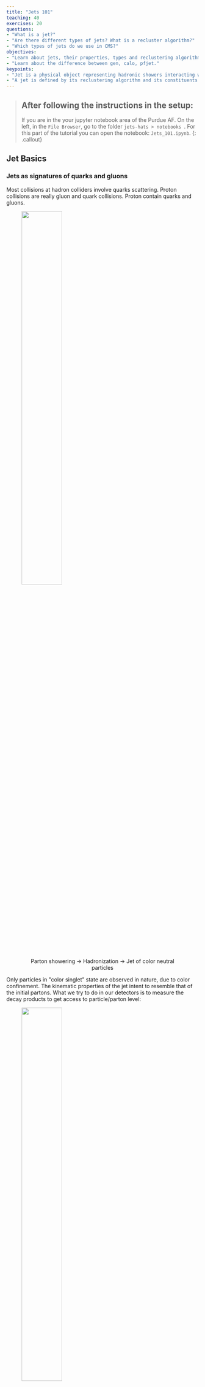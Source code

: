 ```yaml
---
title: "Jets 101"
teaching: 40 
exercises: 20
questions:
- "What is a jet?"
- "Are there different types of jets? What is a recluster algorithm?"
- "Which types of jets do we use in CMS?"
objectives:
- "Learn about jets, their properties, types and reclustering algorithms."
- "Learn about the difference between gen, calo, pfjet."
keypoints:
- "Jet is a physical object representing hadronic showers interacting with our detectors. A jet is usually associated with the physical representation of quark and gluons, but they can be more than that depending of their origin and the algorithm used to define them."
- "A jet is defined by its reclustering algorithm and its constituents. In current experiments, jets are reclusted using the anti-kt algorithm. Depending on their constituents, in CMS, we called jets reclustered from genparticles as GenJets, calorimeter clusters as CaloJets, and particle flow candidates as PFJets."
---
```



> ## After following the instructions in the setup:
>
> If you are in the your jupyter notebook area of the Purdue AF. On the left, in the `File Browser`, go to the folder `jets-hats > notebooks `. For this part of the tutorial you can open the notebook: `Jets_101.ipynb`.
{: .callout}

## Jet Basics

### Jets as signatures of quarks and gluons

Most collisions at hadron colliders involve quarks scattering. Proton collisions are really gluon and quark collisions. Proton contain quarks and gluons.

<figure>
  <img src="../fig/episode1/jets101_1.svg" alt="" style="width:50%">
  <center><figcaption>Parton showering    → Hadronization   → Jet of color neutral particles</figcaption></center>
</figure>

Only particles in "color singlet” state are observed in nature, due to color confinement. The kinematic properties of the jet intent to resemble that of the initial partons. What we try to do in our detectors is to measure the decay products to get access to particle/parton level:

<figure>
  <img src="../fig/episode1/jets101_2.svg" alt="" style="width:50%">
  <center><figcaption>After the particles interact with our detector we can reconstruct other stable particles. </figcaption></center>
</figure>

> ## What is the composition of jets?
>
> Energy composition: About 65% charged hadrons, 25% neutral pions (photons), 10% neutral hadrons.
> <img src="../fig/episode1/jets101_7.svg" alt="" style="width:50%">
{: .callout}

### What is a jet?

> ## Looking at an event display from our data
> <img src="../fig/episode1/jets101_3.svg" alt="" style="width:50%">
> How do you determine which particles are included in a jet?
{: .discussion}

From a list of particles one can form jets, an object to reconstruct the shower of particles produced from a quark or gluon. Each particle belonging to a jet is known as a constituent. Each has a 4-vector that can be used for further studies. This give us a more generalised picture: _Almost everything becomes a jet: g/q/t/W/Z/H/PU_ 

We need a jet algorithm to collect the particles in a shower. This defines a __Clustering
Algorithm__. A good jet algorithm is _infrared and collinear safe_. The set of hard jets should be unchanged by soft emission and collinear splitting.

### Jet Clustering Algorithms

Most jet algorithms at hadron colliders use a so-called "clustering sequence". This is essentially a pairwise examination of the input four vectors. If the pair satisfy some criteria, they are merged. The process is repeated until the entire list of constituents is exhausted. 

These algorithms follow this recipe:
 * iteratively find the two particles in the event which are closest in some distance measure and combine them. 
 * Defining $$d_{ij} = min(p^{2p}_{ti},p^{2p}_{tj}) \Delta R^{2}_{ij}/R^2$$ and $d_{iB} = p_{ti}^{2p}$. We combine two particles if $d_{ij} < d_{iB}$. 
   * if $p=1$ then _kt algorithm_ (KT)
   * if $p=0$ then _Cambridge Aachen algorithm_ (CA)
   * if $p=-1$ then _antikt algorithm_ (AK)
 * Stop when $d_{ij} > d_{iB}$.

<figure>
  <img src="../fig/episode1/jets101_4.svg" alt="" style="width:50%">
  <center><figcaption>A more visual way of think about the recluster algorithm.</figcaption></center>
</figure>

> ## How the different jet algorithms look like in our events?
> <img src="../fig/episode1/JHEP04_2008_063.jpg" alt="" style="width: 600px;"/>
> Comparison of jet areas for four different jet algorithms, from "The anti-kt Clustering Algorithm" by Cacciari, Salam, and Soyez [JHEP04, 063 (2008), arXiv:0802.1189].
>
> In the figure, you can observe the high irregularity in the kt algorithm's area, the conical shape of the anti-kt jets illustrating this algorithm's preference for hard radiation, and the smaller effective radius of the SIScone jets. This is due to the split-merge procedure, which results in smaller jet areas and two jets being resolved where there is just one grey jet.
>
> Despite their differences, all these algorithms share a crucial feature — infrared and collinear safety. This ensures that the presence of a hard particle or a softly radiated gluon does not alter the number or contents of the jet. This condition is essential for making meaningful comparisons between theoretical predictions and experimental data.
{: .callout}

Some excellent references about jet algorithms can be found here:

- [Toward Jetography](http://arxiv.org/abs/0906.1833) by Gavin Salam.
- [Jets in Hadron-Hadron Collisions](http://arxiv.org/abs/0712.2447) by Ellis, Huston, Hatakeyama, Loch, and Toennesmann
- [The Catchment Area of Jets](http://arxiv.org/abs/0802.1188) by Cacciari, Salam, and Soyez.
- [The anti-kt Clustering Algorithm](http://arxiv.org/abs/0802.1189) by Cacciari, Salam, and Soyez.

> ## Fastjet
>
> The package used to implement the clustering algorithms in modern colliders is called __Fastjet__.
> This package is used ubiquously in all reconstruction of jets, even though is sometimes hidden in
> our reconstruction code. If you want to know more about Fastjet we encourange you to check their
> website [www.fastjet.fr](www.fastjet.fr) in your free time.
{: .keypoints}


### Jet types at the LHC

Jets are reconstructed physics objects representing the hadronization and fragmentation of quarks and gluons. CMS primarily uses anti-$k_{\mathrm{T}}$ jets with a cone-size of $R=0.4$ to reconstruct this jet type. We have algorithms that distinguish heavy-flavour (b or c) quarks (which are in the domain of the BTV POG), quark- vs gluon-originated jets, and jets from the main $pp$ collision versus jets formed primarily from pileup particles.

However, quarks and gluons are only part of the story! At the LHC, the typical collision energy is much greater than the mass scale of the known SM particles, and hence, even heavier particles like top quarks, W/Z/Higgs bosons, and heavy beyond-the-Standard-Model particles can be produced with large Lorentz boosts. When these particles decay to quarks and gluons, their decay products are collimated and overlap in the detector, making them difficult to reconstruct as individual AK4 jets.

Therefore, LHC analyses use jet algorithms with a large radius parameter to reconstruct these objects, called "large radius" or "fat" jets. CMS uses anti-$k_{\mathrm{T}}$ jets with $R=0.8$ (AK8) as the standard large-radius jet, while ATLAS uses AK10.

You can also read these excellent overviews of jet substructure techniques:

- [Boosted objects: a probe of beyond the Standard Model physics](http://arxiv.org/abs/1012.5412) by Abdesselam et al.
- [Looking inside jets: an introduction to jet substructure and boosted-object phenomenology](https://arxiv.org/abs/1901.10342) by Marzani, Soyez, and Spannowsky.

### Exercise 1.1

> ## Open a notebook
> Several ways exist to determine the "area" of the jet over which the input constituents lay. This is very important in correcting pileup, as we will see, because some algorithms tend to "consume" more constituents than others and hence are more susceptible to pileup. Furthermore, the amount of energy inside a jet due to pileup is proportional to the area, so it is essential to know the jet area to correct this effect.
> 
> In the first exercise we will compare jet areas for different types of jets.
>
> For this part, open the notebook called `Jets_101.ipynb` (if it is not opened) and run Exercise 1.1
{: .checklist}

> ## Discussion 1.1
>
> Before you run the exercise 1.1, what type of
> distribution do you expect for the areas of the AK4 and AK8 jets?
{: .discussion}


> ## Question 1.1
>
> After exercise 1.1: Try modifying the plotting cell to add vertical lines at area values corresponding to $\pi R^2$. Do the histogram peaks line up with these values?
{: .challenge}

> ## Solution 1.1
> Add these lines in the plotting cell:
> ```
> plt.axvline(x=np.pi*(0.4*0.4), color='b', linestyle='--')
> plt.axvline(x=np.pi*(0.8*0.8), color='r', linestyle='--')
> ```
{: .solution}

## Jet Inputs and the CMS jet nomenclature

The jet algorithms take as input a set of 4-vectors. At CMS, the most popular jet type is the "Particle Flow Jet," which attempts to use the entire detector at once and derive single four vectors representing specific particles. For this reason, it is very comparable (ideally) to clustering generator-level four-vectors.

### Monte Carlo Generator-level Jets (GenJets)

GenJets are pure Monte Carlo simulated jets. They are helpful for analysis with MC samples. GenJets are formed by clustering the four-momenta of Monte Carlo truth particles. This may include “invisible” particles (muons, neutrinos, WIMPs, etc.).

As no detector effects are involved, the jet response (or jet energy scale) is 1, and the jet resolution is perfect, by definition.

GenJets include information about the 4-vectors of constituent particles, the energy's hadronic and electromagnetic components, etc.

### Calorimeter Jets (CaloJets)

CaloJets are formed from energy deposits in the calorimeters (hadronic and electromagnetic), with no tracking information considered. In the barrel region, a calorimeter tower consists of a single HCAL cell and the associated 5x5 array of ECAL crystals (the HCAL-ECAL association is similar but more complicated in the endcap region). The four-momentum of a tower is assigned from the energy of the tower, assuming zero mass, with the direction corresponding to the tower position from the interaction point.

In CMS, CaloJets are used less often than PFJets. Their use includes performance studies to disentangle tracker and calorimeter effects and trigger-level analyses where the tracker is neglected to reduce the event processing time. ATLAS makes much more use of CaloJets, as their version of particle flow is less mature than CMS's.

### Particle Flow Jets (PFJets)

Particle Flow candidates (PFCandidates) combine information from various detectors to estimate particle properties based on their assigned identities (photon, electron, muon, charged hadron, neutral hadron).
PFJets are created by clustering PFCandidates into jets and contain information about contributions of every particle class: Electromagnetic/hadronic, Charged/neutral, etc.
The jet response is high. The jet pT resolution is good, starting at 15--20% at low pT and asymptotically reaching 5% at high pT.

In CMS we recluster two types of PFJets:
 * CHS jets = “Charge Hadron Subtracted” jets = remove charged PF particles associated to non-primary vertices (remove charged pileup). These are the __default in Run 2__.
 * PUPPI jets = PF constituents have been weighted/removed by an algorithm (PUPPI) which is designed to remove pileup contamination (more info in PU section). These are the __default in Run 3__.

<img src="../fig/episode1/jets101_5.svg" alt="" style="width:50%">

> ## Full jet and MET reconstruction in CMS
>
> <img src="../fig/episode1/jets101_6.svg" alt="">
{: .callout}

### Exercise 1.2

> ## Open a notebook
>
> For this part, open the notebook called `Jets_101.ipynb` (if it is not opened) and run Exercise 1.2
{: .checklist}

> ## Question 1.2
>
> After running the notebook's Exercise 1.2: As you can see, the agreement between Calo, Gen, and Pfjet could be better! Can you guess why?
{: .challenge}

> ## Solution 1.2
> We need to apply the jet energy corrections (JEC) described in the next exercise. But before doing that, we'll review the jet clustering algorithms used in CMS.
{: .solution}


### Jet types and algorithms in CMS

The standard jet algorithms are all implemented in the CMS reconstruction software, [CMSSW](github.com/cms-sw/cmssw). However, a few algorithms with specific parameters (namely AK4, AK8, and CA15) have become standard tools in CMS; these jet types are extensively studied by the JetMET POG, and are highly recommended. These algorithms are included in the centrally produced CMS samples, at the AOD, miniAOD, and nanoAOD data tiers (note that miniAOD and nanoAOD are most commonly used for analysis, while AOD is much less common these days, and is not widely available on the grid). Other algorithms can be implemented and tested using the **JetToolbox** (more in the [following link](https://twiki.cern.ch/twiki/bin/viewauth/CMS/JetToolbox)).

In this part of the tutorial, you will learn how to access the jet collection included in the CMS datasets, compare the different jet types, and create your own collections.

#### AOD 

[This twiki](https://twiki.cern.ch/twiki/bin/view/CMSPublic/SWGuideDataFormatRecoJets) summarizes the respective labels by which each jet collection can be retrieved from the event record for general AOD files. This format is currently used for specialized studies, but you can use the other formats for most analyses.


#### MiniAOD


Three main jet collections are stored in the MiniAOD format, as described [here](https://twiki.cern.ch/twiki/bin/view/CMSPublic/WorkBookMiniAOD2017#Jets).
 * **slimmedJets**: are AK4 energy-corrected jets using charged hadron subtraction (CHS) as the pileup removal algorithm. Jets are selected with $p_T >10$ GeV (typically analysis cut will be at least pT>20). This is the default jet collection for CMS analyses for Run II. In this collection, you can find the following jet algorithms, as well as other jet-related quantities:
   * b-tagging
   * Pileup jet ID
   * Quark/gluon likelihood info embedded.
 * **slimmedJetsPUPPI**: are AK4 energy-corrected jets using the PUPPI algorithm for pileup removal. This collection will be the default for Run III analyses.
 * **slimmedJetsAK8**: ak4 AK8 energy-corrected jets using the PUPPI algorithm for pileup removal. Jets are selected iwth pT >170 GeV with all information, including PF candidate links(typically analysis cut will be at least pT>200). This has been the default collection for boosted jets in Run II. In this collection, you can find the following jet algorithms, as well as other jet-related quantities:
   * Softdrop mass
   * n-subjettiness and energy correlation variables
   * Access to softdrop subjets with pT >30 GeV: minimal information for 3 leading jets.
   * Access to the associated AK8 CHS jet four-momentum, including soft drop and pruned mass, and n-subjectness.

> ## Examples of how to access jet collections in miniAOD samples 
> Below are two examples of how to access jet collections from these samples. This exercise does not intend for you to modify code in order to access these collections, but rather for you to look at the code and get an idea about how you could access this information if needed.
>
> ### In C++
> Please take a look at the file [`jmedas_miniAODAnalyzer.C`](https://github.com/cms-jet/JMEDAS/blob/DASJan2023/src/jmedas_miniAODAnalyzer.C) with your favourite code viewer.
> You can run this code by using the python config file [`jmedas_miniAODtest.py`](https://github.com/cms-jet/JMEDAS/blob/DASJan2023/scripts/jmedas_miniAODtest.py) from your terminal once you have set a CMSSW environment and download this JMEDAS package. This script will only print out some information about the jets in that sample. Again, the most important part of this exercise is to get familiar with how to access jet collections from miniAOD. Take a good look at the prints this script produces to your terminal.
> ~~~
> cmsRun $CMSSW_BASE/src/Analysis/JMEDAS/scripts/jmedas_miniAODtest.py
> ~~~
> {: .language-bash}
>
> ### In Python
>
> Now take a look at the file [`jmedas_miniAODtest_purePython.py`](https://github.com/cms-jet/JMEDAS/blob/DASJan2023/scripts/jmedas_miniAODtest_purePython.py).
> This code can be run with simple python in your terminal. Similar as in the case for C++, the output of this job is some information about jets. The most important part of the exercise is to get familiar with how to access jet collections using python from miniAOD.
> ~~~
> python $CMSSW_BASE/src/Analysis/JMEDAS/scripts/jmedas_miniAODtest_purePython.py
> ~~~
> {: .language-bash}
>
{: .solution}

#### NanoAOD

NanoAOD is a "flat tree" format, meaning you can access the information directly with simple ROOT or even simple Python tools (like numpy or pandas). This format is recommended for analyses in CMS, unless one needs to access other variables not stored in nanoAOD. _This tutorial will only use nanoAOD files._

In nanoAOD, only AK4 CHS jets ( _Jet_ ) and AK8 PUPPI jets ( _FatJet_ ) are stored in Run 2. For Run 3, AK4 and AK8 jets are PUPPI jets. The jets in nanoAOD are similar to those in miniAOD, but not identical (for example, the $p_{\mathrm{T}}$ cuts might be different). In short:

 * Jet = ak4PFJetsCHS
   * pT >15 GeV
   * Similar to miniAOD content, but many more (up-to-date) quantities  (e.g. JEC)
 * FatJet = ak8PFJetsPUPPI
  * Similar content to miniAOD, but many more (up-to-date) quantities such as DeepXXX taggers

A full set of variables for each jet collection can be found in this [website](https://cms-nanoaod-integration.web.cern.ch/autoDoc/NanoAODv9/2018UL/doc_TTToSemiLeptonic_TuneCP5_13TeV-powheg-pythia8_RunIISummer20UL18NanoAODv9-106X_upgrade2018_realistic_v16_L1v1-v1.html).

Also possible to customize nanoAOD. JME/BTV have their extended format with more jet collections and/or PF candidates. It is a common format for “automatised” workflows and ML training. 


> ## Note
> Even though the stored jets are corrected in MiniAOD and NanoAOD, these corrections should be removed, and the latest version recommended by the JME should be applied. This is required by the JME POG.
> 
> There are several advanced tools on the market which allow you to do sophisticated analysis using nanoAOD format, including [RDataFrame](https://root.cern/doc/master/classROOT_1_1RDataFrame.html), [NanoAOD-tools](https://github.com/cms-nanoAOD/nanoAOD-tools), or [Coffea](https://github.com/CoffeaTeam/coffea). We encourage you to look at them and use the one you like the most. However, we are going to use coffea for this tutorial.
{: .callout}

### Jet properties

A short list of jet properties that we can find in nanoAOD are:
 * Jet 4-vector = sum of all constituent particle 4-vectors: energy, pT, η, Φ
 * Jet mass
 * Jet constituent multiplicities (PF) ex. charged multiplicity
 * Jet constituent fractions, ex. charged hadron energy fraction
 * Jet area = area in η-Φ plane in which an infinitely soft particle will be clustered with the jet
 * Jet tagging information
 * and many more


### Exercise 1.3

> ## Open a notebook
> This preliminary exercise will illustrate some of the basic properties of jets, like the four-momentum quantities: pt, eta, phi, and mass. We will use nanoAOD files currently widely used with the CMS Collaborators. For more information about nanoAOD follow [this link](https://gitlab.cern.ch/cms-nanoAOD/nanoaod-doc/-/wikis/home). At the end of the notebook, you will be able to see all the quantities stored in the `Jet` collection.
>
> For this part, open the notebook called `Jets_101.ipynb` and run Exercise 1.3
{: .checklist}

> ## Discussion 1.2
>
> Have you seen these jet quantities before? Were you expecting something different?
{: .discussion}

> ## Discussion 1.3
>
> Did you plot other jet quantities stored in nanoAOD? Do you understand the meaning of them?
{: .discussion}


{% include links.md %}
